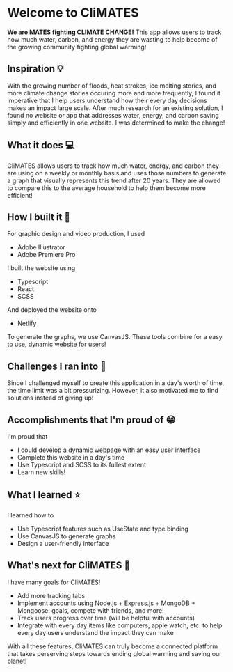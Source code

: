 # Welcome to CliMATES
**We are MATES fighting CLIMATE CHANGE!**
This app allows users to track how much water, carbon, and energy they are wasting to help become of the growing community fighting global warming!

## Inspiration 💡
With the growing number of floods, heat strokes, ice melting stories, and more climate change stories occuring more and more frequently, I found it imperative that I help users understand how their every day decisions makes an impact large scale. After much research for an existing solution, I found no website or app that addresses water, energy, and carbon saving simply and efficiently in one website. I was determined to make the change!

## What it does 💻
CliMATES allows users to track how much water, energy, and carbon they are using on a weekly or monthly basis and uses those numbers to generate a graph that visually represents this trend after 20 years. They are allowed to compare this to the average household to help them become more efficient!

## How I built it 🔧
For graphic design and video production, I used
* Adobe Illustrator
* Adobe Premiere Pro

I built the website using
* Typescript
* React
* SCSS

And deployed the website onto
* Netlify

To generate the graphs, we use CanvasJS. These tools combine for a easy to use, dynamic website for users!

## Challenges I ran into 🤔
Since I challenged myself to create this application in a day's worth of time, the time limit was a bit pressurizing. However, it also motivated me to find solutions instead of giving up!

## Accomplishments that I'm proud of 😁
I'm proud that
* I could develop a dynamic webpage with an easy user interface
* Complete this website in a day's time
* Use Typescript and SCSS to its fullest extent
* Learn new skills!

## What I learned ⭐
I learned how to
* Use Typescript features such as UseState and type binding
* Use CanvasJS to generate graphs
* Design a user-friendly interface

## What's next for CliMATES 🎯
I have many goals for CliMATES!
* Add more tracking tabs
* Implement accounts using Node.js + Express.js + MongoDB + Mongoose: goals, compete with friends, and more!
* Track users progress over time (will be helpful with accounts)
* Integrate with every day items like computers, apple watch, etc. to help every day users understand the impact they can make

With all these features, CliMATES can truly become a connected platform that takes perserving steps towards ending global warming and saving our planet!